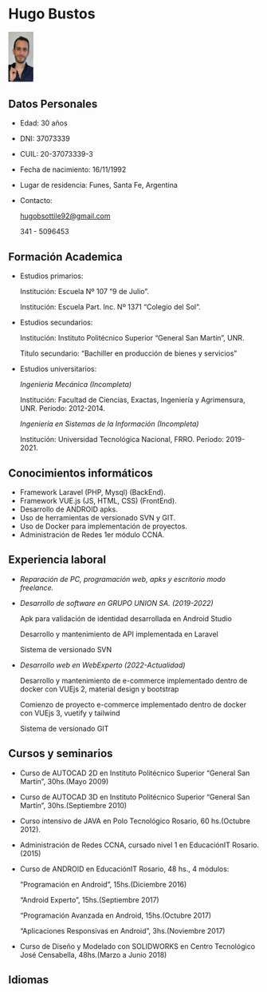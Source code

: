 # Hugo Bustos

<img src="profile.png" width="10%" height="10%" />

## Datos Personales

- Edad: 30 años
- DNI: 37073339
- CUIL: 20-37073339-3
- Fecha de nacimiento: 16/11/1992
- Lugar de residencia: Funes, Santa Fe, Argentina
- Contacto:

  hugobsottile92@gmail.com

  341 - 5096453

## Formación Academica

- Estudios primarios:

  Institución: Escuela Nº 107 “9 de Julio”.

  Institución: Escuela Part. Inc. Nº 1371 “Colegio del Sol”.

- Estudios secundarios:

  Institución: Instituto Politécnico Superior “General San Martín”, UNR.

  Título secundario: “Bachiller en producción de bienes y servicios”

- Estudios universitarios:

  *Ingeniería Mecánica (Incompleta)*

  Institución: Facultad de Ciencias, Exactas, Ingeniería y Agrimensura, UNR. Período: 2012-2014.

  *Ingeniería en Sistemas de la Información (Incompleta)*

  Institución: Universidad Tecnológica Nacional, FRRO. Período: 2019-2021.

## Conocimientos informáticos

- Framework Laravel (PHP, Mysql) (BackEnd).
- Framework VUE.js (JS, HTML, CSS) (FrontEnd).
- Desarrollo de ANDROID apks.
- Uso de herramientas de versionado SVN y GIT.
- Uso de Docker para implementación de proyectos.
- Administración de Redes 1er módulo CCNA.

## Experiencia laboral

- *Reparación de PC, programación web, apks y escritorio modo freelance.*
- *Desarrollo de software en GRUPO UNION SA. (2019-2022)*

  Apk para validación de identidad desarrollada en Android Studio

  Desarrollo y mantenimiento de API implementada en Laravel

  Sistema de versionado SVN

- *Desarrollo web en WebExperto (2022-Actualidad)*

  Desarrollo y mantenimiento de e-commerce implementado dentro de docker con VUEjs 2, material design y bootstrap

  Comienzo de proyecto e-commerce implementado dentro de docker con VUEjs 3, vuetify y tailwind

  Sistema de versionado GIT

## Cursos y seminarios

- Curso de AUTOCAD 2D en Instituto Politécnico Superior “General San Martín”, 30hs.(Mayo 2009)
- Curso de AUTOCAD 3D en Instituto Politécnico Superior “General San Martín”, 30hs.(Septiembre 2010)
- Curso intensivo de JAVA en Polo Tecnológico Rosario, 60 hs.(Octubre 2012).
- Administración de Redes CCNA, cursado nivel 1 en EducaciónIT Rosario. (2015)
- Curso de ANDROID en EducaciónIT Rosario, 48 hs., 4 módulos:

  “Programación en Android”, 15hs.(Diciembre 2016)

  “Android Experto”, 15hs.(Septiembre 2017)

  “Programación Avanzada en Android, 15hs.(Octubre 2017)

  “Aplicaciones Responsivas en Android”, 3hs.(Noviembre 2017)

- Curso de Diseño y Modelado con SOLIDWORKS en Centro Tecnológico José Censabella, 48hs.(Marzo a Junio 2018)

## Idiomas
